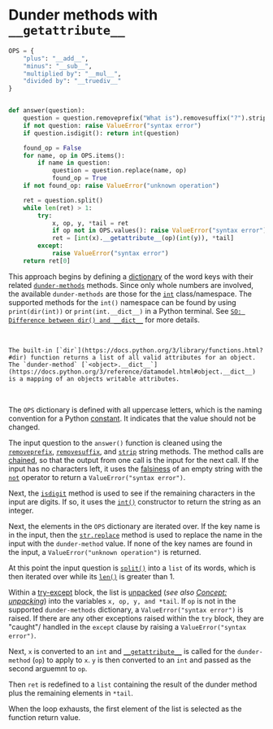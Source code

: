 # Dunder methods with `__getattribute__`


```python
OPS = {
    "plus": "__add__",
    "minus": "__sub__",
    "multiplied by": "__mul__",
    "divided by": "__truediv__"
}


def answer(question):
    question = question.removeprefix("What is").removesuffix("?").strip()
    if not question: raise ValueError("syntax error")
    if question.isdigit(): return int(question)

    found_op = False
    for name, op in OPS.items():
        if name in question:
            question = question.replace(name, op)
            found_op = True
    if not found_op: raise ValueError("unknown operation")

    ret = question.split()
    while len(ret) > 1:
        try:
            x, op, y, *tail = ret
            if op not in OPS.values(): raise ValueError("syntax error")
            ret = [int(x).__getattribute__(op)(int(y)), *tail]
        except:
            raise ValueError("syntax error")
    return ret[0]

```

This approach begins by defining a [dictionary][dictionaries] of the word keys with their related [`dunder-methods`][dunder] methods.
Since only whole numbers are involved, the available `dunder-methods` are those for the [`int`][int] class/namespace.
The supported methods for the `int()` namespace can be found by using `print(dir(int))` or `print(int.__dict__)` in a Python terminal.
See [`SO: Difference between dir() and __dict__`][dir-vs-__dict__] for more details.

<br>

~~~~exercism/note
The built-in [`dir`](https://docs.python.org/3/library/functions.html?#dir) function returns a list of all valid attributes for an object.
The `dunder-method` [`<object>.__dict__`](https://docs.python.org/3/reference/datamodel.html#object.__dict__) is a mapping of an objects writable attributes.
~~~~

<br>

The `OPS` dictionary is defined with all uppercase letters, which is the naming convention for a Python [constant][const].
It indicates that the value should not be changed.

The input question to the `answer()` function is cleaned using the [`removeprefix`][removeprefix], [`removesuffix`][removesuffix], and [`strip`][strip] string methods.
The method calls are [chained][method-chaining], so that the output from one call is the input for the next call.
If the input has no characters left,
it uses the [falsiness][falsiness] of an empty string with the [`not`][not] operator to return a `ValueError("syntax error")`.

Next, the [`isdigit`][isdigit] method is used to see if the remaining characters in the input are digits.
If so, it uses the [`int()`][int-constructor] constructor to return the string as an integer.

Next, the elements in the `OPS` dictionary are iterated over.
If the key name is in the input, then the [`str.replace`][replace] method is used to replace the name in the input with the `dunder-method` value.
If none of the key names are found in the input, a `ValueError("unknown operation")` is returned.

At this point the input question is [`split()`][split] into a `list` of its words, which is then iterated over while its [`len()`][len] is greater than 1.

Within a [try-except][exception-handling] block, the list is [unpacked][unpacking] (_see also [Concept: unpacking][unpacking-and-multiple-assignment]_) into the variables `x, op, y, and *tail`.
If `op` is not in the supported `dunder-methods` dictionary, a `ValueError("syntax error")` is raised.
If there are any other exceptions raised within the `try` block, they are "caught"/ handled in the `except` clause by raising a `ValueError("syntax error")`.

Next, `x` is converted to an `int` and  [`__getattribute__`][getattribute] is called for the `dunder-method` (`op`) to apply to `x`.
`y` is then converted to an `int` and passed as the second arguemnt to `op`.

Then `ret` is redefined to a `list` containing the result of the dunder method plus the remaining elements in `*tail`.

When the loop exhausts, the first element of the list is selected as the function return value.

[const]: https://realpython.com/python-constants/
[dictionaries]: https://docs.python.org/3/tutorial/datastructures.html#dictionaries
[dir-vs-__dict__]: https://stackoverflow.com/a/14361362
[dunder]: https://www.tutorialsteacher.com/python/magic-methods-in-python
[exception-handling]: https://docs.python.org/3/tutorial/errors.html#handling-exceptions
[falsiness]: https://www.pythontutorial.net/python-basics/python-boolean/
[getattribute]: https://docs.python.org/3/reference/datamodel.html?#object.__getattribute__
[int-constructor]: https://docs.python.org/3/library/functions.html?#int
[int]: https://docs.python.org/3/library/stdtypes.html#typesnumeric
[isdigit]: https://docs.python.org/3/library/stdtypes.html?#str.isdigit
[len]: https://docs.python.org/3/library/functions.html?#len
[method-chaining]: https://www.tutorialspoint.com/Explain-Python-class-method-chaining
[not]: https://docs.python.org/3/library/operator.html?#operator.__not__
[removeprefix]: https://docs.python.org/3/library/stdtypes.html#str.removeprefix
[removesuffix]: https://docs.python.org/3/library/stdtypes.html#str.removesuffix
[replace]: https://docs.python.org/3/library/stdtypes.html?#str.replace
[split]: https://docs.python.org/3/library/stdtypes.html?#str.split
[strip]: https://docs.python.org/3/library/stdtypes.html#str.strip
[unpacking]: https://treyhunner.com/2018/10/asterisks-in-python-what-they-are-and-how-to-use-them/
[unpacking-and-multiple-assignment]: https://exercism.org/tracks/python/concepts/unpacking-and-multiple-assignment
